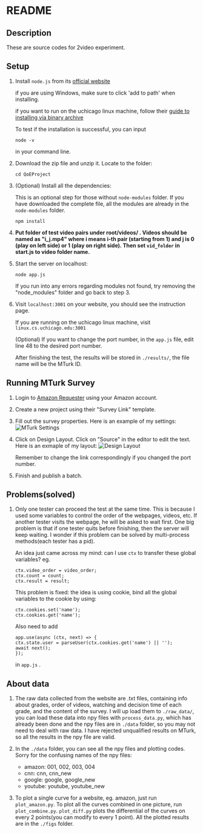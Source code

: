 
# README

## Description

These are source codes for 2video experiment.

## Setup

1. Install `node.js` from its [official website](https://nodejs.org/en/download/)

   if you are using Windows, make sure to click 'add to path' when installing.

   if you want to run on the uchicago linux machine, follow their [guide to installing via binary archive](https://github.com/nodejs/help/wiki/Installation)

   To test if the installation is successful, you can input 

   ```shell
   node -v
   ```

   in your command line.

2. Download the zip file and unzip  it. Locate to the folder:

   ```shell
   cd QoEProject
   ```

3. (Optional) Install all the dependencies:

   This is an optional step for those without `node-modules` folder. If you have downloaded the complete file, all the modules are already in the `node-modules` folder.

   ```shell
   npm install
   ```
4. **Put folder of test video pairs under root/videos/ . Videos should be named as "i_j.mp4" where i means i-th pair (starting from 1) and j is 0 (play on left side) or 1 (play on right side). Then set `vid_folder` in start.js to video folder name.**

5. Start the server on localhost:

   ```shell
   node app.js
   ```

   If you run into any errors regarding modules not found, try removing the "node_modules" folder and go back to step 3.

6. Visit `localhost:3001` on your website, you should see the instruction page.

   If you are running on the uchicago linux machine, visit `linux.cs.uchicago.edu:3001`

   (Optional) If you want to change the port number, in the `app.js` file, edit line 48 to the desired port number.

   After finishing the test, the results will be stored in `./results/`, the file name will be the MTurk ID.

## Running MTurk Survey

1. Login to [Amazon Requester](https://requester.mturk.com/begin_signin) using your Amazon account.

2. Create a new project using their "Survey Link" template.

3. Fill out the survey properties. Here is an example of my settings:
   ![MTurk Settings](https://github.com/sheric98/QoEProject/blob/master/static/MTurk_Settings.png)

4. Click on Design Layout. Click on "Source" in the editor to edit the text.
   Here is an exmaple of my layout:
   ![Design Layout](https://github.com/sheric98/QoEProject/blob/master/static/Design_Layout.png)

   Remember to change the link correspondingly if you changed the port number.

5. Finish and publish a batch.

## Problems(solved)

1. Only one tester can proceed the test at the same time. This is because I used some variables to control the order of the webpages, videos, etc.
   If another tester visits the webpage, he will be asked to wait first. One big problem is that if one tester quits before finishing, then the server will keep waiting.
   I wonder if this problem can be solved by multi-process methods(each tester has a pid).

    An idea just came across my mind: can I use `ctx` to transfer these global variables? eg.
    ```
    ctx.video_order = video_order;
    ctx.count = count;
    ctx.result = result;
    ```
    This problem is fixed: the idea is using cookie, bind all the global variables to the cookie by using:
    ```
    ctx.cookies.set('name');
    ctx.cookies.get('name');
    ```
    Also need to add
    ```
    app.use(async (ctx, next) => {
    ctx.state.user = parseUser(ctx.cookies.get('name') || '');
    await next();
    });
    ```
    in `app.js` . 

## About data

1. The raw data collected from the website are .txt files, containing info about grades, order of videos, watching and decision time of each grade, and the content of the survey. I will up load them to `./raw_data/`, you can load these data into npy files with `process_data.py`, which has already been done and the npy files are in `./data` folder, so you may not need to deal with raw data. I have rejected unqualified results on MTurk, so all the results in the npy file are valid.

2. In the `./data` folder, you can see all the npy files and plotting codes. Sorry for the confusing names of the npy files:
    - amazon: 001, 002, 003, 004
    - cnn: cnn, cnn_new
    - google: google, google_new
    - youtube: youtube, youtube_new
3. To plot a single curve for a website, eg. amazon, just run `plot_amazon.py`. To plot all the curves combined in one picture, run `plot_combine.py`. `plot_diff.py` plots the differential of the curves on every 2 points(you can modify to every 1 point). All the plotted results are in the `./figs` folder.
